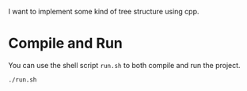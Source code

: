 I want to implement some kind of tree structure using cpp.

# Compile and Run

You can use the shell script `run.sh` to both compile and run the project.

`./run.sh`
